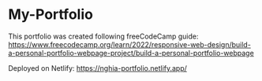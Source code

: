 # My-Portfolio
This portfolio was created following freeCodeCamp guide: https://www.freecodecamp.org/learn/2022/responsive-web-design/build-a-personal-portfolio-webpage-project/build-a-personal-portfolio-webpage

Deployed on Netlify: https://nghia-portfolio.netlify.app/
